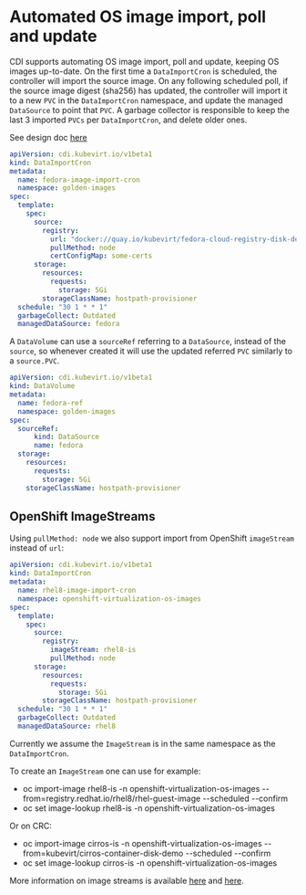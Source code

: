 # Automated OS image import, poll and update

CDI supports automating OS image import, poll and update, keeping OS images up-to-date. On the first time a `DataImportCron` is scheduled, the controller will import the source image. On any following scheduled poll, if the source image digest (sha256) has updated, the controller will import it to a new `PVC` in the `DataImportCron` namespace, and update the managed `DataSource` to point that `PVC`. A garbage collector is responsible to keep the last 3 imported `PVCs` per `DataImportCron`, and delete older ones. 

See design doc [here](https://github.com/kubevirt/community/blob/main/design-proposals/golden-image-delivery-and-update-pipeline.md)

```yaml
apiVersion: cdi.kubevirt.io/v1beta1
kind: DataImportCron
metadata:
  name: fedora-image-import-cron
  namespace: golden-images
spec:
  template:
    spec:
      source:
        registry:
          url: "docker://quay.io/kubevirt/fedora-cloud-registry-disk-demo:latest"
          pullMethod: node
          certConfigMap: some-certs
      storage:
        resources:
          requests:
            storage: 5Gi
        storageClassName: hostpath-provisioner
  schedule: "30 1 * * 1"
  garbageCollect: Outdated
  managedDataSource: fedora
```

A `DataVolume` can use a `sourceRef` referring to a `DataSource`, instead of the `source`, so whenever created it will use the updated referred `PVC` similarly to a `source.PVC`. 

```yaml
apiVersion: cdi.kubevirt.io/v1beta1
kind: DataVolume
metadata:
  name: fedora-ref
  namespace: golden-images
spec:
  sourceRef:
      kind: DataSource
      name: fedora
  storage:
    resources:
      requests:
        storage: 5Gi
    storageClassName: hostpath-provisioner
```
## OpenShift ImageStreams

Using `pullMethod: node` we also support import from OpenShift `imageStream` instead of `url`:

```yaml
apiVersion: cdi.kubevirt.io/v1beta1
kind: DataImportCron
metadata:
  name: rhel8-image-import-cron
  namespace: openshift-virtualization-os-images
spec:
  template:
    spec:
      source:
        registry:
          imageStream: rhel8-is
          pullMethod: node
      storage:
        resources:
          requests:
            storage: 5Gi
        storageClassName: hostpath-provisioner
  schedule: "30 1 * * 1"
  garbageCollect: Outdated
  managedDataSource: rhel8
```

Currently we assume the `ImageStream` is in the same namespace as the `DataImportCron`.

To create an `ImageStream` one can use for example:
* oc import-image rhel8-is -n openshift-virtualization-os-images --from=registry.redhat.io/rhel8/rhel-guest-image --scheduled --confirm
* oc set image-lookup rhel8-is -n openshift-virtualization-os-images 

Or on CRC:
* oc import-image cirros-is -n openshift-virtualization-os-images --from=kubevirt/cirros-container-disk-demo --scheduled --confirm
* oc set image-lookup cirros-is -n openshift-virtualization-os-images

More information on image streams is available [here](https://docs.openshift.com/container-platform/4.8/openshift_images/image-streams-manage.html) and [here](https://www.tutorialworks.com/openshift-imagestreams).
